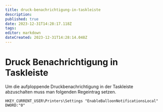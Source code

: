 ```yaml
---
title: druck-benachrichtigung-in-taskleiste
description: 
published: true
date: 2023-12-31T14:28:17.118Z
tags: 
editor: markdown
dateCreated: 2023-12-31T14:28:14.048Z
---
```


# Druck Benachrichtigung in Taskleiste

Um die aufploppende Druckbenachrichtigung in der Taskleiste abzuschalten muss man folgenden Regeintrag setzen.

```
HKEY_CURRENT_USER\Printers\Settings "EnableBalloonNotificationsLocal" DWORD:"0"
```